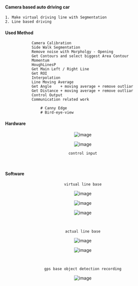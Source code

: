 #### Camera based auto driving car


    1. Make virtual driving line with Segmentation 
    2. Line based driving 



#### Used Method 

                Camera Calibration
                Side Walk Segmentation 
                Remove noise with Morpholgy - Opening
                Get Contours and select biggest Area Contour
                Momentum
                HoughLinesP
                Get Main Left / Right Line
                Get ROI 
                Interpolation
                Line Moving Average
                Get Angle    + moving average + remove outliar
                Get Distance + moving average + remove outliar
                Control Output
                Communication related work 

                    # Canny Edge
                    # Bird-eye-view


#### Hardware


<div align=center>

![image](https://user-images.githubusercontent.com/59076451/175515957-6341b9ba-02db-4690-93e0-239367bbbcd6.png)


![image](https://user-images.githubusercontent.com/59076451/175516041-436ea907-dfd1-4042-926a-de69a2efe979.png)

`control input`

</div>

<br>

#### Software

<div align=center>

`virtual line base`

![image](https://user-images.githubusercontent.com/59076451/175516212-ddc71b29-ac90-4bf5-ad54-615659cfc8e8.png)

![image](https://user-images.githubusercontent.com/59076451/175516295-2dff6dbf-b2ed-4767-890f-bdab9e2f69f4.png)

![image](https://user-images.githubusercontent.com/59076451/175516271-009e987b-994e-4d70-afea-c2fd1676e567.png)

<br>


`actual line base`

![image](https://user-images.githubusercontent.com/59076451/175516110-8ddfa99a-5fcf-4589-9393-822c8790a015.png)

![image](https://user-images.githubusercontent.com/59076451/175516165-49c65495-5abd-47e2-b495-66b321b063cd.png)

<br>


`gps base object detection recording`

![image](https://user-images.githubusercontent.com/59076451/175516364-f25c4e99-236a-48bd-b95e-82e982759bfa.png)

</div>


